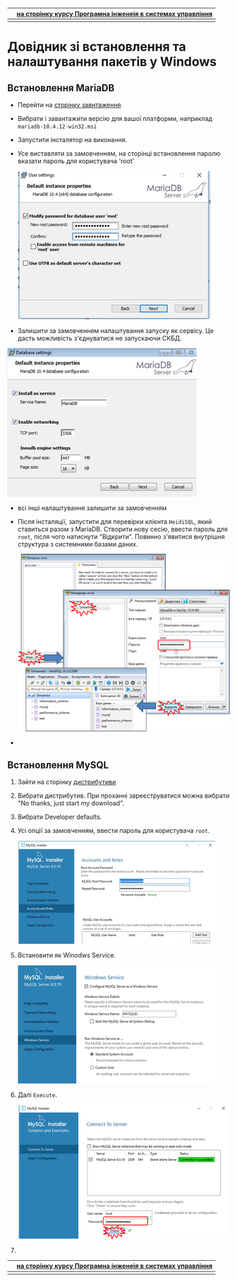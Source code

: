 |      | [на сторінку курсу Програмна інженеія в системах управління](../README.md) |
| ---- | ------------------------------------------------------------ |
|      |                                                              |

# Довідник зі встановлення та налаштування пакетів у Windows

## Встановлення MariaDB

- Перейти на  [сторінку завнтаження](https://downloads.mariadb.org/mariadb/10.4.12/)

- Вибрати і завантажити версію для вашої платформи, наприклад `mariadb-10.4.12-win32.msi`

- Запустити інсталятор на виконання.

- Усе виставляти за замовченням, на сторінці встановлення паролю вказати пароль для користувача 'root'

  ![](winmedia/4.png)

- Залишити за замовченням налаштування запуску як сервісу. Це дасть можливість з'єднуватися не запускаючи СКБД. 

![](winmedia/5.png)

- всі інші налаштування залишити за замовченням

- Після інсталяції, запустити для перевірки клієнта `HeidiSQL`, який ставиться разом з MariaDB. Створити нову сесію, ввести пароль для `root`, після чого натиснути "Відкрити". Повинно з'явитися внутрішня структура з системними базами даних.  

  ![](winmedia/6.png)

-  

## Встановлення MySQL

1. Зайти на сторінку [дистрибутиви](https://dev.mysql.com/downloads/installer/)

2. Вибрати дистрибутив. При проханні зареєструватися можна вибрати "No thanks, just start my download".

3. Вибрати Developer defaults.

4. Усі опції за замовченням, ввести пароль для користувача `root`.

   ![](winmedia/2.png)

5. Встановити як Winodws Service.

   ![](winmedia/1.png)

6. Далі `Execute`.

   ![](winmedia/3.png)

7. 

|      | [на сторінку курсу Програмна інженеія в системах управління](../README.md) |
| ---- | ------------------------------------------------------------ |
|      |                                                              |